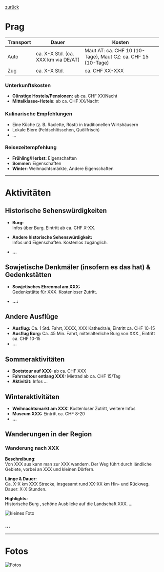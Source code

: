 [zurück](../Land.md)

# Prag

| Transport | Dauer | Kosten |
|-----------|--------|---------|
| Auto      | ca. X-X Std. (ca. XXX km via DE/AT) | Maut AT: ca. CHF 10 (10-Tage), Maut CZ: ca. CHF 15 (10-Tage) |
| Zug       | ca. X-X Std. | ca. CHF XX-XXX |

### Unterkunftskosten
- **Günstige Hostels/Pensionen:** ab ca. CHF XX/Nacht  
- **Mittelklasse-Hotels:** ab ca. CHF XX/Nacht

### Kulinarische Empfehlungen
- Eine Küche (z. B. Raclette, Rösti) in traditionellen Wirtshäusern  
- Lokale Biere (Feldschlösschen, Quöllfrisch)  
- ...

### Reisezeitempfehlung
- **Frühling/Herbst:** Eigenschaften  
- **Sommer:** Eigenschaften  
- **Winter:** Weihnachtsmärkte, Andere Eigenschaften

---

# Aktivitäten

## Historische Sehenswürdigkeiten
- **Burg:**  
  Infos über Burg. Eintritt ab ca. CHF X-XX.
  
- **Andere historische Sehenswürdigkeit:**  
  Infos und Eigenschaften. Kostenlos zugänglich.

- **...**
  

## Sowjetische Denkmäler (insofern es das hat) & Gedenkstätten 
- **Sowjetisches Ehrenmal am XXX:**  
  Gedenkstätte für XXX. Kostenloser Zutritt.

- **...:**

## Andere Ausflüge
- **Ausflug:** Ca. 1 Std. Fahrt, XXXX, XXX Kathedrale, Eintritt ca. CHF 10-15  
- **Ausflug Burg:** Ca. 45 Min. Fahrt, mittelalterliche Burg von XXX., Eintritt ca. CHF 10-15
- **...**

## Sommeraktivitäten
- **Bootstour auf XXX:** ab ca. CHF XXX  
- **Fahrradtour entlang XXX:** Mietrad ab ca. CHF 15/Tag  
- **Aktivität:** Infos ...

## Winteraktivitäten
- **Weihnachtsmarkt am XXX:** Kostenloser Zutritt, weitere Infos  
- **Museum XXX:** Eintritt ca. CHF 8-20
- **...**

## Wanderungen in der Region

### Wanderung nach XXX
**Beschreibung:**  
Von XXX aus kann man zur XXX wandern. Der Weg führt durch ländliche Gebiete, vorbei an XXX und kleinen Dörfern.

**Länge & Dauer:**  
Ca. X-X km XXX Strecke, insgesamt rund XX-XX km Hin- und Rückweg. Dauer: X-X Stunden.

**Highlights:**  
Historische Burg , schöne Ausblicke auf die Landschaft XXX. ...

![kleines Foto](Foto.png)

### ...


---

# Fotos
![Fotos](Fotos.png)
